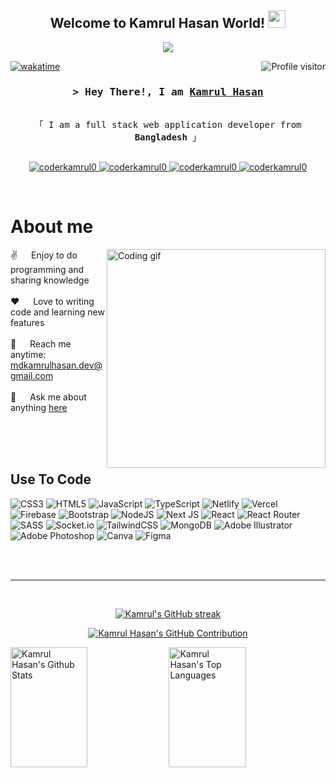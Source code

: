 
<h2 align="center">
  Welcome to Kamrul Hasan World!
  <img src="https://media.giphy.com/media/hvRJCLFzcasrR4ia7z/giphy.gif" width="28">
</h2>


<p align="center">
  <a href="https://github.com/coderkamrul0"><img src="https://readme-typing-svg.herokuapp.com/?lines=Self%20Taught%20Programmer;Front%20End%20Developer;1.5%2B%20years%20of%20coding%20experience;Always%20learning%20new%20things&center=true&width=380&height=45"></a>
</p>



<a href="https://komarev.com/ghpvc/?username=coderkamrul0">
  <img align="right" src="https://komarev.com/ghpvc/?username=coderkamrul0&label=Visitors&color=0e75b6&style=flat" alt="Profile visitor" />
</a>


[![wakatime](https://wakatime.com/badge/user/43d5ef28-4444-4f7c-b037-71e8c1936534.svg)](https://wakatime.com/@43d5ef28-4444-4f7c-b037-71e8c1936534)

<!-- Intro  -->
<h3 align="center">
        <samp>&gt; Hey There!, I am
                <b><a target="_blank" href="https://kamrul-hasan-dev.netlify.app">Kamrul Hasan</a></b>
        </samp>
</h3>


<p align="center"> 
  <samp>
    <br>
    「 I am a full stack web application developer from <b>Bangladesh</b> 」
    <br>
    <br>
  </samp>
</p>

<p align="center">
 <a href="https://kamrul-hasan-dev.netlify.app" target="blank">
  <img src="https://img.shields.io/badge/Website-DC143C?style=for-the-badge&logo=medium&logoColor=white" alt="coderkamrul0" />
 </a>
 <a href="https://www.linkedin.com/in/coderkamrul/" target="_blank">
  <img src="https://img.shields.io/badge/LinkedIn-0077B5?style=for-the-badge&logo=linkedin&logoColor=white" alt="coderkamrul0"/>
 </a>
 <!-- <a href="https://dev.to/coderkamrul0" target="_blank">
  <img src="https://img.shields.io/badge/dev.to-0A0A0A?style=for-the-badge&logo=dev.to&logoColor=white" alt="coderkamrul0" />
 </a> -->
 <a href="https://www.instagram.com/kamrul0903/" target="_blank">
  <img src="https://img.shields.io/badge/Instagram-fe4164?style=for-the-badge&logo=instagram&logoColor=white" alt="coderkamrul0" />
 </a> 
 <a href="https://www.facebook.com/kamrul0903" target="_blank">
  <img src="https://img.shields.io/badge/Facebook-20BEFF?&style=for-the-badge&logo=facebook&logoColor=white" alt="coderkamrul0"  />
  </a> 
</p>
<br />

<!-- About Section -->
 # About me
 
<p>
 <img align="right" width="350" src="https://raw.githubusercontent.com/alsiam/alsiam/main/assets/programmer.gif" alt="Coding gif" />
  
 ✌️ &emsp; Enjoy to do programming and sharing knowledge <br/><br/>
 ❤️ &emsp; Love to writing code and learning new features<br/><br/>
 📧 &emsp; Reach me anytime: mdkamrulhasan.dev@gmail.com<br/><br/>
 💬 &emsp; Ask me about anything [here](https://github.com/coderkamrul0/coderkamrul0/issues)

</p>

<br/>
<br/>
<br/>

## Use To Code

![CSS3](https://img.shields.io/badge/css3-%231572B6.svg?style=for-the-badge&logo=css3&logoColor=white) ![HTML5](https://img.shields.io/badge/html5-%23E34F26.svg?style=for-the-badge&logo=html5&logoColor=white) ![JavaScript](https://img.shields.io/badge/javascript-%23323330.svg?style=for-the-badge&logo=javascript&logoColor=%23F7DF1E) ![TypeScript](https://img.shields.io/badge/typescript-%23007ACC.svg?style=for-the-badge&logo=typescript&logoColor=white) ![Netlify](https://img.shields.io/badge/netlify-%23000000.svg?style=for-the-badge&logo=netlify&logoColor=#00C7B7) ![Vercel](https://img.shields.io/badge/vercel-%23000000.svg?style=for-the-badge&logo=vercel&logoColor=white) ![Firebase](https://img.shields.io/badge/firebase-%23039BE5.svg?style=for-the-badge&logo=firebase) ![Bootstrap](https://img.shields.io/badge/bootstrap-%23563D7C.svg?style=for-the-badge&logo=bootstrap&logoColor=white)  ![NodeJS](https://img.shields.io/badge/node.js-6DA55F?style=for-the-badge&logo=node.js&logoColor=white) ![Next JS](https://img.shields.io/badge/Next-black?style=for-the-badge&logo=next.js&logoColor=white) ![React](https://img.shields.io/badge/react-%2320232a.svg?style=for-the-badge&logo=react&logoColor=%2361DAFB) ![React Router](https://img.shields.io/badge/React_Router-CA4245?style=for-the-badge&logo=react-router&logoColor=white) ![SASS](https://img.shields.io/badge/SASS-hotpink.svg?style=for-the-badge&logo=SASS&logoColor=white) ![Socket.io](https://img.shields.io/badge/Socket.io-black?style=for-the-badge&logo=socket.io&badgeColor=010101) ![TailwindCSS](https://img.shields.io/badge/tailwindcss-%2338B2AC.svg?style=for-the-badge&logo=tailwind-css&logoColor=white) ![MongoDB](https://img.shields.io/badge/MongoDB-%234ea94b.svg?style=for-the-badge&logo=mongodb&logoColor=white) ![Adobe Illustrator](https://img.shields.io/badge/adobeillustrator-%23FF9A00.svg?style=for-the-badge&logo=adobeillustrator&logoColor=white) ![Adobe Photoshop](https://img.shields.io/badge/adobephotoshop-%2331A8FF.svg?style=for-the-badge&logo=adobephotoshop&logoColor=white) ![Canva](https://img.shields.io/badge/Canva-%2300C4CC.svg?style=for-the-badge&logo=Canva&logoColor=white) 	![Figma](https://img.shields.io/badge/figma-%23F24E1E.svg?style=for-the-badge&logo=figma&logoColor=white)

<br/>
<br/>
<hr/>
<br/>

<p align="center">
  <a href="https://github.com/coderkamrul0">
    <img src="https://github-readme-streak-stats.herokuapp.com/?user=coderkamrul0&theme=radical&border=7F3FBF&background=0D1117" alt="Kamrul's GitHub streak"/>
  </a>
</p>

<p align="center">
  <a href="https://github.com/coderkamrul0">
    <img src="https://github-profile-summary-cards.vercel.app/api/cards/profile-details?username=coderkamrul0&theme=radical" alt="Kamrul Hasan's GitHub Contribution"/>
  </a>
</p>

<a> 
    <a href="https://github.com/coderkamrul0"><img alt="Kamrul Hasan's Github Stats" src="https://denvercoder1-github-readme-stats.vercel.app/api?username=coderkamrul0&show_icons=true&count_private=true&theme=react&border_color=7F3FBF&bg_color=0D1117&title_color=F85D7F&icon_color=F8D866" height="192px" width="49.5%"/></a>
  <a href="https://github.com/coderkamrul0"><img alt="Kamrul Hasan's Top Languages" src="https://denvercoder1-github-readme-stats.vercel.app/api/top-langs/?username=coderkamrul0&langs_count=8&layout=compact&theme=react&border_color=7F3FBF&bg_color=0D1117&title_color=F85D7F&icon_color=F8D866" height="192px" width="49.5%"/></a>
  <br/>
</a>




